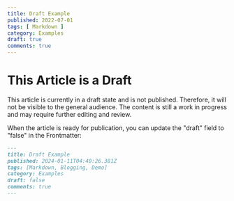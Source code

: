 ```yaml
---
title: Draft Example
published: 2022-07-01
tags: [ Markdown ]
category: Examples
draft: true
comments: true
---
```


# This Article is a Draft

This article is currently in a draft state and is not published. Therefore, it will not be visible to the general
audience. The content is still a work in progress and may require further editing and review.

When the article is ready for publication, you can update the "draft" field to "false" in the Frontmatter:

```markdown
---
title: Draft Example
published: 2024-01-11T04:40:26.381Z
tags: [Markdown, Blogging, Demo]
category: Examples
draft: false
comments: true
---
```

